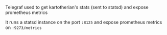 Telegraf used to get kartotherian's stats (sent to statsd) and expose prometheus metrics

It runs a statsd instance on the port `:8125` and expose prometheus metrics on `:9273/metrics`
